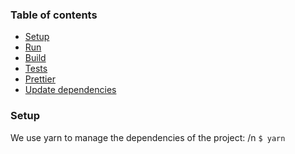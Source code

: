 ### Table of contents
- [Setup](README.md#setup)
- [Run](README.md)
- [Build](README.md)
- [Tests](README.md)
- [Prettier](README.md)
- [Update dependencies](README.md)

### Setup
We use yarn to manage the dependencies of the project: /n
`$ yarn`
